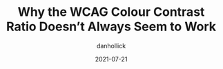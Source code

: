 ---
author: danhollick
date: 2021-07-21
layout: post.njk
publisher: threadreaderapp
tags:
  - accessibility
  - wcag
  - colors
target_url: https://threadreaderapp.com/thread/1417895151003865090.html
title: Why the WCAG Colour Contrast Ratio Doesn’t Always Seem to Work
---